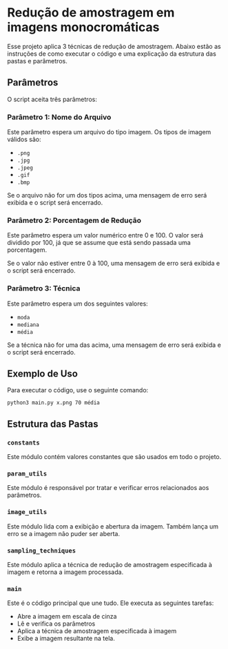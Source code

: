 # Redução de amostragem em imagens monocromáticas

Esse projeto aplica 3 técnicas de redução de amostragem. Abaixo estão as instruções de como executar o código e uma explicação da estrutura das pastas e parâmetros.

## Parâmetros

O script aceita três parâmetros:

### Parâmetro 1: Nome do Arquivo

Este parâmetro espera um arquivo do tipo imagem. Os tipos de imagem válidos são:

- `.png`
- `.jpg`
- `.jpeg`
- `.gif`
- `.bmp`

Se o arquivo não for um dos tipos acima, uma mensagem de erro será exibida e o script será encerrado.

### Parâmetro 2: Porcentagem de Redução

Este parâmetro espera um valor numérico entre 0 e 100. O valor será dividido por 100, já que se assume que está sendo passada uma porcentagem.

Se o valor não estiver entre 0 à 100, uma mensagem de erro será exibida e o script será encerrado.

### Parâmetro 3: Técnica

Este parâmetro espera um dos seguintes valores:

- `moda`
- `mediana`
- `média`

Se a técnica não for uma das acima, uma mensagem de erro será exibida e o script será encerrado.

## Exemplo de Uso

Para executar o código, use o seguinte comando:

```
python3 main.py x.png 70 média
```

## Estrutura das Pastas

### `constants`

Este módulo contém valores constantes que são usados em todo o projeto.

### `param_utils`

Este módulo é responsável por tratar e verificar erros relacionados aos parâmetros.

### `image_utils`

Este módulo lida com a exibição e abertura da imagem. Também lança um erro se a imagem não puder ser aberta.

### `sampling_techniques`

Este módulo aplica a técnica de redução de amostragem especificada à imagem e retorna a imagem processada.

### `main`

Este é o código principal que une tudo. Ele executa as seguintes tarefas:

- Abre a imagem em escala de cinza
- Lê e verifica os parâmetros
- Aplica a técnica de amostragem especificada à imagem
- Exibe a imagem resultante na tela.
